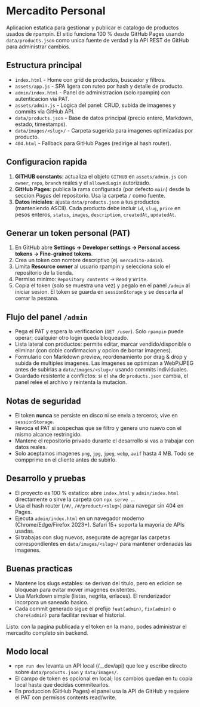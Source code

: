 # Mercadito Personal

Aplicacion estatica para gestionar y publicar el catalogo de productos usados de rpampin. El sitio funciona 100 % desde GitHub Pages usando `data/products.json` como unica fuente de verdad y la API REST de GitHub para administrar cambios.

## Estructura principal

- `index.html` - Home con grid de productos, buscador y filtros.
- `assets/app.js` - SPA ligera con ruteo por hash y detalle de producto.
- `admin/index.html` - Panel de administracion (solo rpampin) con autenticacion via PAT.
- `assets/admin.js` - Logica del panel: CRUD, subida de imagenes y commits via GitHub API.
- `data/products.json` - Base de datos principal (precio entero, Markdown, estado, timestamps).
- `data/images/<slug>/` - Carpeta sugerida para imagenes optimizadas por producto.
- `404.html` - Fallback para GitHub Pages (redirige al hash router).

## Configuracion rapida

1. **GITHUB constants**: actualiza el objeto `GITHUB` en `assets/admin.js` con `owner`, `repo`, `branch` reales y el `allowedLogin` autorizado.
2. **GitHub Pages**: publica la rama configurada (por defecto `main`) desde la seccion *Pages* del repositorio. Usa la carpeta `/` como fuente.
3. **Datos iniciales**: ajusta `data/products.json` a tus productos (manteniendo ASCII). Cada producto debe incluir `id`, `slug`, `price` en pesos enteros, `status`, `images`, `description`, `createdAt`, `updatedAt`.

## Generar un token personal (PAT)

1. En GitHub abre **Settings -> Developer settings -> Personal access tokens -> Fine-grained tokens**.
2. Crea un token con nombre descriptivo (ej. `mercadito-admin`).
3. Limita **Resource owner** al usuario rpampin y selecciona solo el repositorio de la tienda.
4. Permiso minimo: `Repository contents` -> `Read` y `Write`.
5. Copia el token (solo se muestra una vez) y pegalo en el panel `/admin` al iniciar sesion. El token se guarda en `sessionStorage` y se descarta al cerrar la pestana.

## Flujo del panel `/admin`

- Pega el PAT y espera la verificacion (`GET /user`). Solo `rpampin` puede operar; cualquier otro login queda bloqueado.
- Lista lateral con productos: permite editar, marcar vendido/disponible o eliminar (con doble confirmacion y opcion de borrar imagenes).
- Formulario con Markdown preview, reordenamiento por drag & drop y subida de multiples imagenes. Las imagenes se optimizan a WebP/JPEG antes de subirlas a `data/images/<slug>/` usando commits individuales.
- Guardado resistente a conflictos: si el `sha` de `products.json` cambia, el panel relee el archivo y reintenta la mutacion.

## Notas de seguridad

- El token **nunca** se persiste en disco ni se envia a terceros; vive en `sessionStorage`.
- Revoca el PAT si sospechas que se filtro y genera uno nuevo con el mismo alcance restringido.
- Mantene el repositorio privado durante el desarrollo si vas a trabajar con datos reales.
- Solo aceptamos imagenes `png`, `jpg`, `jpeg`, `webp`, `avif` hasta 4 MB. Todo se compprime en el cliente antes de subirlo.

## Desarrollo y pruebas

- El proyecto es 100 % estatico: abre `index.html` y `admin/index.html` directamente o sirve la carpeta con `npx serve .`.
- Usa el hash router (`/#/`, `/#/product/<slug>`) para navegar sin 404 en Pages.
- Ejecuta `admin/index.html` en un navegador moderno (Chrome/Edge/Firefox 2023+). Safari 15+ soporta la mayoria de APIs usadas.
- Si trabajas con slug nuevos, asegurate de agregar las carpetas correspondientes en `data/images/<slug>/` para mantener ordenadas las imagenes.

## Buenas practicas

- Mantene los slugs estables: se derivan del titulo, pero en edicion se bloquean para evitar mover imagenes existentes.
- Usa Markdown simple (listas, negrita, enlaces). El renderizador incorpora un saneado basico.
- Cada commit generado sigue el prefijo `feat(admin)`, `fix(admin)` o `chore(admin)` para facilitar revisar el historial.

Listo: con la pagina publicada y el token en la mano, podes administrar el mercadito completo sin backend.

## Modo local
- `npm run dev` levanta un API local (/__dev/api) que lee y escribe directo sobre `data/products.json` y `data/images/`.
- El campo de token es opcional en local; los cambios quedan en tu copia local hasta que decidas commitearlos.
- En produccion (GitHub Pages) el panel usa la API de GitHub y requiere el PAT con permisos contents read/write.
